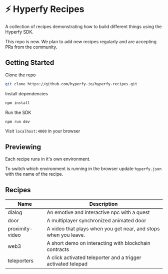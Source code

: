 # ⚡️ Hyperfy Recipes

A collection of recipes demonstrating how to build different things using the Hyperfy SDK.

This repo is new. We plan to add new recipes regularly and are accepting PRs from the community.

## Getting Started

Clone the repo

```bash
git clone https://github.com/hyperfy-io/hyperfy-recipes.git
```

Install dependencies

```bash
npm install
```

Run the SDK

```bash
npm run dev
```

Visit `localhost:4000` in your browser

## Previewing

Each recipe runs in it's own environment.

To switch which environment is running in the browser update `hyperfy.json` with the name of the recipe.

## Recipes

| Name            | Description                                                     |
| --------------- | --------------------------------------------------------------- |
| dialog          | An emotive and interactive npc with a quest                     |
| door            | A multiplayer synchronized animated door                        |
| proximity-video | A video that plays when you get near, and stops when you leave. |
| web3            | A short demo on interacting with blockchain contracts           |
| teleporters     | A click activated teleporter and a trigger activated telepad    |
